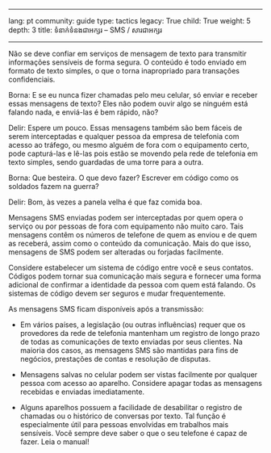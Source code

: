 

---

lang: pt
community: guide
type: tactics
legacy: True
child: True
weight: 5
depth: 3
title: ទំនាក់ទំនងជាអក្សរ – SMS / សារជាអក្សរ

---

Não se deve confiar em serviços de mensagem de texto para transmitir informações sensíveis de forma segura. O conteúdo é todo enviado em formato de texto simples, o que o torna inapropriado para transações confidenciais.

<div class="background" markdown=1>
Borna: E se eu nunca fizer chamadas pelo meu celular, só enviar e receber essas mensagens de texto? Eles não podem ouvir algo se ninguém está falando nada, e enviá-las é bem rápido, não?

Delir: Espere um pouco. Essas mensagens também são bem fáceis de serem interceptadas e qualquer pessoa da empresa de telefonia com acesso ao tráfego, ou mesmo alguém de fora com o equipamento certo, pode capturá-las e lê-las pois estão se movendo pela rede de telefonia em texto simples, sendo guardadas de uma torre para a outra.

Borna: Que besteira. O que devo fazer? Escrever em código como os soldados fazem na guerra?

Delir: Bom, às vezes a panela velha é que faz comida boa.
</div>

Mensagens SMS enviadas podem ser interceptadas por quem opera o serviço ou por pessoas de fora com equipamento não muito caro. Tais mensagens contêm os números de telefone de quem as enviou e de quem as receberá, assim como o conteúdo da comunicação. Mais do que isso, mensagens de SMS podem ser alteradas ou forjadas facilmente.

Considere estabelecer um sistema de código entre você e seus contatos. Códigos podem tornar sua comunicação mais segura e fornecer uma forma adicional de confirmar a identidade da pessoa com quem está falando. Os sistemas de código devem ser seguros e mudar frequentemente.

As mensagens SMS ficam disponíveis após a transmissão:

  * Em vários países, a legislação (ou outras influências) requer que os provedores da rede de telefonia mantenham um registro de longo prazo de todas as comunicações de texto enviadas por seus clientes. Na maioria dos casos, as mensagens SMS são mantidas para fins de negócios, prestações de contas e resolução de disputas.

  * Mensagens salvas no celular podem ser vistas facilmente por qualquer pessoa com acesso ao aparelho. Considere apagar todas as mensagens recebidas e enviadas imediatamente.

  * Alguns aparelhos possuem a facilidade de desabilitar o registro de chamadas ou o histórico de conversas por texto. Tal função é especialmente útil para pessoas envolvidas em trabalhos mais sensíveis. Você sempre deve saber o que o seu telefone é capaz de fazer. Leia o manual!

